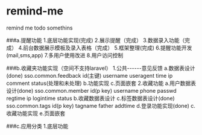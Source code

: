 # remind-me


remind me todo somethins


###a.提醒功能
	1.底层功能实现(完成)
	2.展示提醒（完成）
	3.数据录入功能（完成）
	4.前台数据展示模板及录入表格（完成）
	5.框架整理(完成)
	6.提醒功能开发(mail,sms,app)
	7.多用户使用改进
	8.用户访问控制



###b.收藏夹功能实现（空间不支持laravel）
	1.公共------意见反馈
		a.数据表设计(done)
			sso.common.feedback
			id(主键) username useragent time ip comment status(处理和未处理)
		b.功能实现
		c.页面嵌套
	2.收藏功能
		a.用户数据表设计(done)
			sso.common.member
			id(p key) username phone passwd regtime ip logintime status 
		b.收藏数据表设计
		c.标签数据表设计(done)
			sso.common.tags
			id(p key) tagname father addtime
		d.登录功能实现(done)
		c.收藏功能实现
		e.页面嵌套




###c.应用分类
	1.底层功能
	

